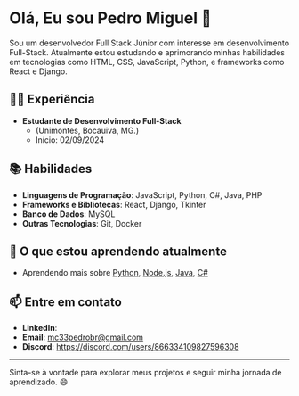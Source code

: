 # Olá, Eu sou Pedro Miguel 👋

Sou um desenvolvedor Full Stack Júnior com interesse em desenvolvimento Full-Stack. Atualmente estou estudando e aprimorando minhas habilidades em tecnologias como HTML, CSS, JavaScript, Python, e frameworks como React e Django.

## 🧑‍💻 Experiência

- **Estudante de Desenvolvimento Full-Stack**
  - (Unimontes, Bocauiva, MG.)
  - Início: 02/09/2024

## 📚 Habilidades

- **Linguagens de Programação**: JavaScript, Python, C#, Java, PHP
- **Frameworks e Bibliotecas**: React, Django, Tkinter
- **Banco de Dados**: MySQL
- **Outras Tecnologias**: Git, Docker

## 🌱 O que estou aprendendo atualmente

- Aprendendo mais sobre [Python](https://www.python.org/), [Node.js](https://nodejs.org/), [Java](https://www.java.com/pt-BR/), [C#](https://dotnet.microsoft.com/pt-br/languages/csharp)

## 📫 Entre em contato

- **LinkedIn**: 
- **Email**: [mc33pedrobr@gmail.com](mailto:mc33pedrobr@gmail.com)
- **Discord**: https://discord.com/users/866334109827596308 

---

Sinta-se à vontade para explorar meus projetos e seguir minha jornada de aprendizado. 😄
